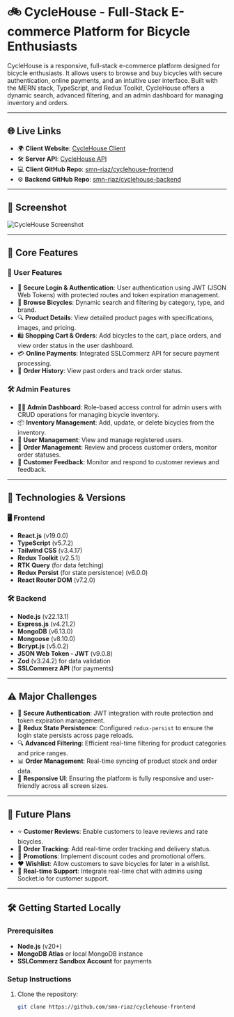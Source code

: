 # 🚲 CycleHouse - Full-Stack E-commerce Platform for Bicycle Enthusiasts

CycleHouse is a responsive, full-stack e-commerce platform designed for bicycle enthusiasts. It allows users to browse and buy bicycles with secure authentication, online payments, and an intuitive user interface. Built with the MERN stack, TypeScript, and Redux Toolkit, CycleHouse offers a dynamic search, advanced filtering, and an admin dashboard for managing inventory and orders.

---

## 🌐 Live Links

- 🌍 **Client Website**: [CycleHouse Client](https://bicycle-store-assignment4-client.vercel.app)
- 🛠️ **Server API**: [CycleHouse API](https://bicycle-store-assignment4-backend.vercel.app)
- 💻 **Client GitHub Repo**: [smn-riaz/cyclehouse-frontend](https://github.com/smn-riaz/cyclehouse-frontend)
- ⚙️ **Backend GitHub Repo**: [smn-riaz/cyclehouse-backend](https://github.com/smn-riaz/cyclehouse-backend)

---

## 📸 Screenshot

![CycleHouse Screenshot](https://github.com/user-attachments/assets/8fb1c50b-5895-46a5-b2d3-b58f056ec0f5)

---

## 🚀 Core Features

### 👥 User Features

- 🔐 **Secure Login & Authentication**: User authentication using JWT (JSON Web Tokens) with protected routes and token expiration management.
- 🛒 **Browse Bicycles**: Dynamic search and filtering by category, type, and brand.
- 🔍 **Product Details**: View detailed product pages with specifications, images, and pricing.
- 🛍️ **Shopping Cart & Orders**: Add bicycles to the cart, place orders, and view order status in the user dashboard.
- 💳 **Online Payments**: Integrated SSLCommerz API for secure payment processing.
- 📜 **Order History**: View past orders and track order status.

### 🛠️ Admin Features

- 👨‍💼 **Admin Dashboard**: Role-based access control for admin users with CRUD operations for managing bicycle inventory.
- 📦 **Inventory Management**: Add, update, or delete bicycles from the inventory.
- 👥 **User Management**: View and manage registered users.
- 📝 **Order Management**: Review and process customer orders, monitor order statuses.
- 💬 **Customer Feedback**: Monitor and respond to customer reviews and feedback.

---

## 🧰 Technologies & Versions

### 🖥️ Frontend

- **React.js** (v19.0.0)
- **TypeScript** (v5.7.2)
- **Tailwind CSS** (v3.4.17)
- **Redux Toolkit** (v2.5.1)
- **RTK Query** (for data fetching)
- **Redux Persist** (for state persistence) (v6.0.0)
- **React Router DOM** (v7.2.0)

### 🛠 Backend

- **Node.js** (v22.13.1)
- **Express.js** (v4.21.2)
- **MongoDB** (v6.13.0)
- **Mongoose** (v8.10.0)
- **Bcrypt.js** (v5.0.2)
- **JSON Web Token - JWT** (v9.0.8)
- **Zod** (v3.24.2) for data validation
- **SSLCommerz API** (for payments)

---

## ⚠️ Major Challenges

- 🔐 **Secure Authentication**: JWT integration with route protection and token expiration management.
- 🧠 **Redux State Persistence**: Configured `redux-persist` to ensure the login state persists across page reloads.
- 🔍 **Advanced Filtering**: Efficient real-time filtering for product categories and price ranges.
- 📊 **Order Management**: Real-time syncing of product stock and order data.
- 📱 **Responsive UI**: Ensuring the platform is fully responsive and user-friendly across all screen sizes.

---

## 🔮 Future Plans

- ⭐ **Customer Reviews**: Enable customers to leave reviews and rate bicycles.
- 🚚 **Order Tracking**: Add real-time order tracking and delivery status.
- 🎁 **Promotions**: Implement discount codes and promotional offers.
- ❤️ **Wishlist**: Allow customers to save bicycles for later in a wishlist.
- 💬 **Real-time Support**: Integrate real-time chat with admins using Socket.io for customer support.

---

## 🛠️ Getting Started Locally

### Prerequisites

- **Node.js** (v20+)
- **MongoDB Atlas** or local MongoDB instance
- **SSLCommerz Sandbox Account** for payments

### Setup Instructions

1. Clone the repository:
   ```bash
   git clone https://github.com/smn-riaz/cyclehouse-frontend

